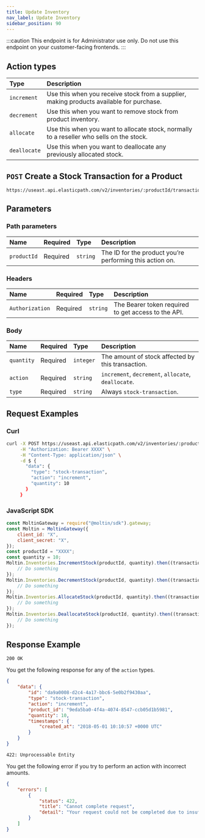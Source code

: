 ```yaml
---
title: Update Inventory
nav_label: Update Inventory
sidebar_position: 90
---
```


:::caution
This endpoint is for Administrator use only. Do not use this endpoint on your customer-facing frontends.
:::

## Action types

| Type         | Description                                                   |
|:-------------|:--------------------------------------------------------------|
| `increment`  | Use this when you receive stock from a supplier, making products available for purchase. |
| `decrement`  | Use this when you want to remove stock from product inventory. |
| `allocate`   | Use this when you want to allocate stock, normally to a reseller who sells on the stock. |
| `deallocate` | Use this when you want to deallocate any previously allocated stock. |

## `POST` Create a Stock Transaction for a Product

```http
https://useast.api.elasticpath.com/v2/inventories/:productId/transactions
```

## Parameters

### Path parameters

| Name        | Required | Type     | Description                              |
|:------------|:---------|:---------|:-----------------------------------------|
| `productId` | Required | `string` | The ID for the product you’re performing this action on. |

### Headers

| Name            | Required | Type     | Description                          |
|:----------------|:---------|:---------|:-------------------------------------|
| `Authorization` | Required | `string` | The Bearer token required to get access to the API. |

### Body

| Name       | Required | Type      | Description                              |
|:-----------|:---------|:----------|:-----------------------------------------|
| `quantity` | Required | `integer` | The amount of stock affected by this transaction. |
| `action`   | Required | `string`  | `increment`, `decrement`, `allocate`, `deallocate`. |
| `type`     | Required | `string`  | Always `stock-transaction`.              |

## Request Examples

### Curl

```bash
curl -X POST https://useast.api.elasticpath.com/v2/inventories/:productId/transactions \
     -H "Authorization: Bearer XXXX" \
     -H "Content-Type: application/json" \
     -d $ {
       "data": {
         "type": "stock-transaction",
         "action": "increment",
         "quantity": 10
       }
     }
```

### JavaScript SDK

```javascript
const MoltinGateway = require("@moltin/sdk").gateway;
const Moltin = MoltinGateway({
    client_id: "X",
    client_secret: "X",
});
const productId = "XXXX";
const quantity = 10;
Moltin.Inventories.IncrementStock(productId, quantity).then((transaction) => {
    // Do something
});
Moltin.Inventories.DecrementStock(productId, quantity).then((transaction) => {
    // Do something
});
Moltin.Inventories.AllocateStock(productId, quantity).then((transaction) => {
    // Do something
});
Moltin.Inventories.DeallocateStock(productId, quantity).then((transaction) => {
    // Do something
});
```

## Response Example

`200 OK`

You get the following response for any of the `action` types.

```json
{
    "data": {
        "id": "da9a0008-d2c4-4a17-bbc6-5e0b2f9430aa",
        "type": "stock-transaction",
        "action": "increment",
        "product_id": "9eda5ba0-4f4a-4074-8547-ccb05d1b5981",
        "quantity": 10,
        "timestamps": {
            "created_at": "2018-05-01 10:10:57 +0000 UTC"
        }
    }
}
```

`422: Unprocessable Entity`

You get the following error if you try to perform an action with incorrect amounts.

```json
{
    "errors": [
        {
            "status": 422,
            "title": "Cannot complete request",
            "detail": "Your request could not be completed due to insufficient stock levels"
        }
    ]
}
```
